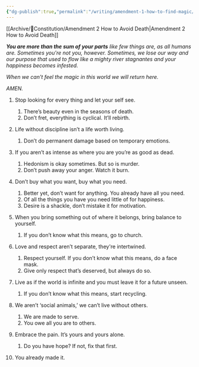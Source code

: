 ```yaml
---
{"dg-publish":true,"permalink":"/writing/amendment-1-how-to-find-magic/"}
---
```



[[Archive/📃Constitution/Amendment 2 How to Avoid Death\|Amendment 2 How to Avoid Death]]

***You are more than the sum of your parts** like few things are, as all humans are. Sometimes you're not you, however. Sometimes, we lose our way and our purpose that used to flow like a mighty river stagnantes and your happiness becomes infested.* 

*When we can’t feel the magic in this world we will return here.*

*AMEN.*

1. Stop looking for every thing and let your self see.   
   1. There’s beauty even in the seasons of death.  
   2. Don’t fret, everything is cyclical. It’ll rebirth.

2. Life without discipline isn’t a life worth living.  
   1. Don’t do permanent damage based on temporary emotions.

3. If you aren’t as intense as where you are you’re as good as dead.  
   1. Hedonism is okay sometimes. But so is murder.   
   2. Don’t push away your anger. Watch it burn.

4. Don’t buy what you want, buy what you need.  
   1. Better yet, don’t want for anything. You already have all you need.  
   2. Of all the things you have you need little of for happiness.   
   3. Desire is a shackle, don’t mistake it for motivation.

5. When you bring something out of where it belongs, bring balance to yourself.  
   1. If you don’t know what this means, go to church.

6. Love and respect aren’t separate, they're intertwined.   
   1. Respect yourself. If you don’t know what this means, do a face mask.  
   2. Give only respect that’s deserved, but always do so.

7. Live as if the world is infinite and you must leave it for a future unseen.   
   1. If you don’t know what this means, start recycling. 

8. We aren’t ‘social animals,’ we can’t live without others.   
   1. We are made to serve.  
   2. You owe all you are to others.

9. Embrace the pain. It’s yours and yours alone.  
   1. Do you have hope? If not, fix that first.

10. You already made it.

